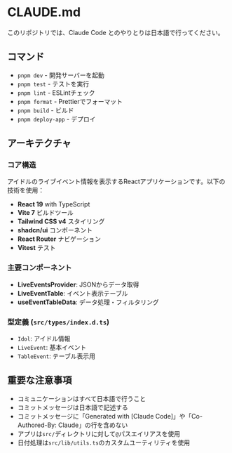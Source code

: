 # CLAUDE.md

このリポジトリでは、Claude Code とのやりとりは日本語で行ってください。

## コマンド

- `pnpm dev` - 開発サーバーを起動
- `pnpm test` - テストを実行
- `pnpm lint` - ESLintチェック
- `pnpm format` - Prettierでフォーマット
- `pnpm build` - ビルド
- `pnpm deploy-app` - デプロイ

## アーキテクチャ

### コア構造

アイドルのライブイベント情報を表示するReactアプリケーションです。以下の技術を使用：

- **React 19** with TypeScript
- **Vite 7** ビルドツール
- **Tailwind CSS v4** スタイリング
- **shadcn/ui** コンポーネント
- **React Router** ナビゲーション
- **Vitest** テスト

### 主要コンポーネント

- **LiveEventsProvider**: JSONからデータ取得
- **LiveEventTable**: イベント表示テーブル
- **useEventTableData**: データ処理・フィルタリング

### 型定義 (`src/types/index.d.ts`)

- `Idol`: アイドル情報
- `LiveEvent`: 基本イベント
- `TableEvent`: テーブル表示用

## 重要な注意事項

- コミュニケーションはすべて日本語で行うこと
- コミットメッセージは日本語で記述する
- コミットメッセージに「Generated with [Claude Code]」や「Co-Authored-By: Claude」の行を含めない
- アプリは`src/`ディレクトリに対して`@`パスエイリアスを使用
- 日付処理は`src/lib/utils.ts`のカスタムユーティリティを使用
